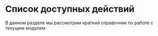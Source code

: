# Список доступных действий

В данном разделе мы рассмотрим краткий справочник по работе с текущим модулем. 